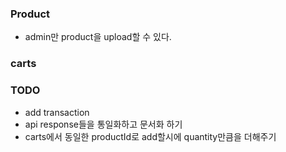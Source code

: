 ### Product
* admin만 product을 upload할 수 있다.


### carts



### TODO
* add transaction
* api response들을 통일화하고 문서화 하기
* carts에서 동일한 productId로 add할시에 quantity만큼을 더해주기